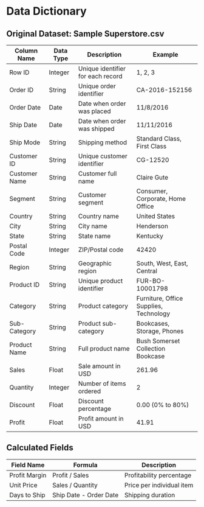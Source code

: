 # Data Dictionary

## Original Dataset: Sample Superstore.csv

| Column Name | Data Type | Description | Example |
|-------------|-----------|-------------|---------|
| Row ID | Integer | Unique identifier for each record | 1, 2, 3 |
| Order ID | String | Unique order identifier | CA-2016-152156 |
| Order Date | Date | Date when order was placed | 11/8/2016 |
| Ship Date | Date | Date when order was shipped | 11/11/2016 |
| Ship Mode | String | Shipping method | Standard Class, First Class |
| Customer ID | String | Unique customer identifier | CG-12520 |
| Customer Name | String | Customer full name | Claire Gute |
| Segment | String | Customer segment | Consumer, Corporate, Home Office |
| Country | String | Country name | United States |
| City | String | City name | Henderson |
| State | String | State name | Kentucky |
| Postal Code | Integer | ZIP/Postal code | 42420 |
| Region | String | Geographic region | South, West, East, Central |
| Product ID | String | Unique product identifier | FUR-BO-10001798 |
| Category | String | Product category | Furniture, Office Supplies, Technology |
| Sub-Category | String | Product sub-category | Bookcases, Storage, Phones |
| Product Name | String | Full product name | Bush Somerset Collection Bookcase |
| Sales | Float | Sale amount in USD | 261.96 |
| Quantity | Integer | Number of items ordered | 2 |
| Discount | Float | Discount percentage | 0.00 (0% to 80%) |
| Profit | Float | Profit amount in USD | 41.91 |

## Calculated Fields

| Field Name | Formula | Description |
|------------|---------|-------------|
| Profit Margin | Profit / Sales | Profitability percentage |
| Unit Price | Sales / Quantity | Price per individual item |
| Days to Ship | Ship Date - Order Date | Shipping duration |
